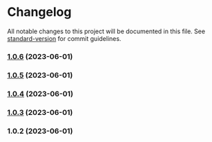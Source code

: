 # Changelog

All notable changes to this project will be documented in this file. See [standard-version](https://github.com/conventional-changelog/standard-version) for commit guidelines.

### [1.0.6](https://github.com/arunodhayamsam/delete-branch-test/compare/v1.0.5...v1.0.6) (2023-06-01)

### [1.0.5](https://github.com/arunodhayamsam/delete-branch-test/compare/v1.0.4...v1.0.5) (2023-06-01)

### [1.0.4](https://github.com/arunodhayamsam/delete-branch-test/compare/v1.0.3...v1.0.4) (2023-06-01)

### [1.0.3](https://github.com/arunodhayamsam/delete-branch-test/compare/v1.0.2...v1.0.3) (2023-06-01)

### 1.0.2 (2023-06-01)

